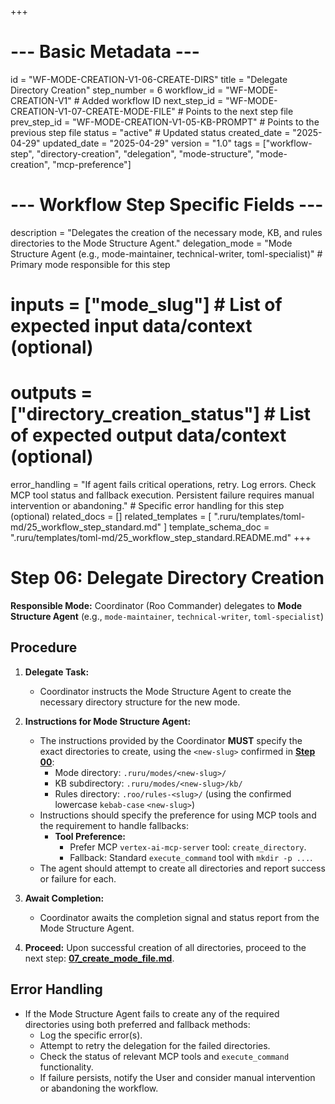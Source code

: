 +++
# --- Basic Metadata ---
id = "WF-MODE-CREATION-V1-06-CREATE-DIRS"
title = "Delegate Directory Creation"
step_number = 6
workflow_id = "WF-MODE-CREATION-V1" # Added workflow ID
next_step_id = "WF-MODE-CREATION-V1-07-CREATE-MODE-FILE" # Points to the next step file
prev_step_id = "WF-MODE-CREATION-V1-05-KB-PROMPT" # Points to the previous step file
status = "active" # Updated status
created_date = "2025-04-29"
updated_date = "2025-04-29"
version = "1.0"
tags = ["workflow-step", "directory-creation", "delegation", "mode-structure", "mode-creation", "mcp-preference"]

# --- Workflow Step Specific Fields ---
description = "Delegates the creation of the necessary mode, KB, and rules directories to the Mode Structure Agent."
delegation_mode = "Mode Structure Agent (e.g., mode-maintainer, technical-writer, toml-specialist)" # Primary mode responsible for this step
# inputs = ["mode_slug"] # List of expected input data/context (optional)
# outputs = ["directory_creation_status"] # List of expected output data/context (optional)
error_handling = "If agent fails critical operations, retry. Log errors. Check MCP tool status and fallback execution. Persistent failure requires manual intervention or abandoning." # Specific error handling for this step (optional)
related_docs = []
related_templates = [
    ".ruru/templates/toml-md/25_workflow_step_standard.md"
]
template_schema_doc = ".ruru/templates/toml-md/25_workflow_step_standard.README.md"
+++

# Step 06: Delegate Directory Creation

**Responsible Mode:** Coordinator (Roo Commander) delegates to **Mode Structure Agent** (e.g., `mode-maintainer`, `technical-writer`, `toml-specialist`)

## Procedure

1.  **Delegate Task:**
    *   Coordinator instructs the Mode Structure Agent to create the necessary directory structure for the new mode.

2.  **Instructions for Mode Structure Agent:**
    *   The instructions provided by the Coordinator **MUST** specify the exact directories to create, using the `<new-slug>` confirmed in **[Step 00](./00_start.md)**:
        *   Mode directory: `.ruru/modes/<new-slug>/`
        *   KB subdirectory: `.ruru/modes/<new-slug>/kb/`
        *   Rules directory: `.roo/rules-<slug>/` (using the confirmed lowercase `kebab-case` `<new-slug>`)
    *   Instructions should specify the preference for using MCP tools and the requirement to handle fallbacks:
        *   **Tool Preference:**
            *   Prefer MCP `vertex-ai-mcp-server` tool: `create_directory`.
            *   Fallback: Standard `execute_command` tool with `mkdir -p ...`.
    *   The agent should attempt to create all directories and report success or failure for each.

3.  **Await Completion:**
    *   Coordinator awaits the completion signal and status report from the Mode Structure Agent.

4.  **Proceed:** Upon successful creation of all directories, proceed to the next step: **[07_create_mode_file.md](./07_create_mode_file.md)**.

## Error Handling
*   If the Mode Structure Agent fails to create any of the required directories using both preferred and fallback methods:
    *   Log the specific error(s).
    *   Attempt to retry the delegation for the failed directories.
    *   Check the status of relevant MCP tools and `execute_command` functionality.
    *   If failure persists, notify the User and consider manual intervention or abandoning the workflow.
